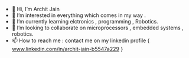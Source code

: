 - 👋 Hi, I’m Archit Jain
- 👀 I’m interested in everything which comes in my way .
- 🌱 I’m currently learning elctronics , programming , Robotics.
- 💞️ I’m looking to collaborate on microprocessors , embedded systems , robotics.
- 📫 How to reach me : contact me on my linkedin profile { www.linkedin.com/in/archit-jain-b5547a229 }

<!---
archjain123/archjain123 is a ✨ special ✨ repository because its `README.md` (this file) appears on your GitHub profile.
You can click the Preview link to take a look at your changes.
--->
